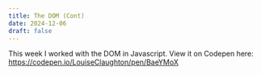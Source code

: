 ```yaml
---
title: The DOM (Cont)
date: 2024-12-06
draft: false
---
```

This week I worked with the DOM in Javascript. View it on Codepen here: https://codepen.io/LouiseClaughton/pen/BaeYMoX

